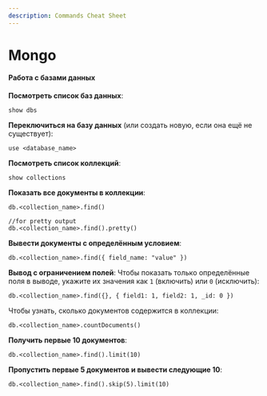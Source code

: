 ```yaml
---
description: Commands Cheat Sheet
---
```


# Mongo

#### **Работа с базами данных**

**Посмотреть список баз данных**:

```mongodb
show dbs
```

**Переключиться на базу данных** (или создать новую, если она ещё не существует):

```mongodb
use <database_name>
```

**Посмотреть список коллекций**:

```mongodb
show collections
```

**Показать все документы в коллекции**:

```mongodb
db.<collection_name>.find()

//for pretty output
db.<collection_name>.find().pretty()
```

**Вывести документы с определённым условием**:

```mongodb
db.<collection_name>.find({ field_name: "value" })
```

**Вывод с ограничением полей**: Чтобы показать только определённые поля в выводе, укажите их значения как `1` (включить) или `0` (исключить):

```mongodb
db.<collection_name>.find({}, { field1: 1, field2: 1, _id: 0 })
```

Чтобы узнать, сколько документов содержится в коллекции:

```mongodb
db.<collection_name>.countDocuments()
```

**Получить первые 10 документов**:

```mongodb
db.<collection_name>.find().limit(10)
```

**Пропустить первые 5 документов и вывести следующие 10**:

```mongodb
db.<collection_name>.find().skip(5).limit(10)
```
